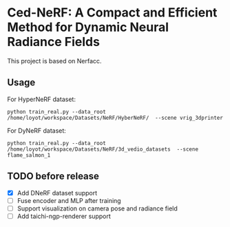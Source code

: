# Ced-NeRF: A Compact and Efficient Method for Dynamic Neural Radiance Fields

This project is based on Nerfacc.

## Usage

For HyperNeRF dataset:

```unix
python train_real.py --data_root /home/loyot/workspace/Datasets/NeRF/HyberNeRF/  --scene vrig_3dprinter
```

For DyNeRF dataset:

```unix
python train_real.py --data_root /home/loyot/workspace/Datasets/NeRF/3d_vedio_datasets  --scene flame_salmon_1
```

## TODO before release

- [x] Add DNeRF dataset support 
- [ ] Fuse encoder and MLP after training
- [ ] Support visualization on camera pose and radiance field
- [ ] Add taichi-ngp-renderer support